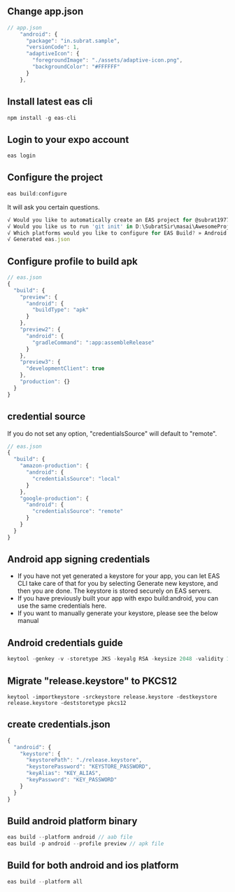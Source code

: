 
## Change app.json

```js
// app.json
    "android": {
      "package": "in.subrat.sample",
      "versionCode": 1,
      "adaptiveIcon": {
        "foregroundImage": "./assets/adaptive-icon.png",
        "backgroundColor": "#FFFFFF"
      }
    },
```

## Install latest eas cli

```js
npm install -g eas-cli
```

## Login to your expo account

```js
eas login
```

## Configure the project

```js
eas build:configure
```

It will ask you certain questions.

```js
√ Would you like to automatically create an EAS project for @subrat1977/awesomeproject? ... yes
√ Would you like us to run 'git init' in D:\SubratSir\masai\AwesomeProject for you? ... yes
√ Which platforms would you like to configure for EAS Build? » Android
√ Generated eas.json
```

## Configure profile to build apk

```js
// eas.json
{
  "build": {
    "preview": {
      "android": {
        "buildType": "apk"
      }
    },
    "preview2": {
      "android": {
        "gradleCommand": ":app:assembleRelease"
      }
    },
    "preview3": {
      "developmentClient": true
    },
    "production": {}
  }
}
```

## credential source

If you do not set any option, "credentialsSource" will default to "remote".

```js
// eas.json
{
  "build": {
    "amazon-production": {
      "android": {
        "credentialsSource": "local"
      }
    },
    "google-production": {
      "android": {
        "credentialsSource": "remote"
      }
    }
  }
}
```

## Android app signing credentials

- If you have not yet generated a keystore for your app, you can let EAS CLI take care of that for you by selecting Generate new keystore, and then you are done. The keystore is stored securely on EAS servers.
- If you have previously built your app with expo build:android, you can use the same credentials here.
- If you want to manually generate your keystore, please see the below manual 

## Android credentials guide

```js
keytool -genkey -v -storetype JKS -keyalg RSA -keysize 2048 -validity 10000 -storepass KEYSTORE_PASSWORD -keypass KEY_PASSWORD -alias KEY_ALIAS -keystore release.keystore -dname "CN=in.subrat.sample,OU=,O=,L=,S=,C=US"
```

## Migrate "release.keystore" to PKCS12

```JS
keytool -importkeystore -srckeystore release.keystore -destkeystore release.keystore -deststoretype pkcs12
```

## create credentials.json

```js
{
  "android": {
    "keystore": {
      "keystorePath": "./release.keystore",
      "keystorePassword": "KEYSTORE_PASSWORD",
      "keyAlias": "KEY_ALIAS",
      "keyPassword": "KEY_PASSWORD"
    }
  }
}
```

## Build android platform binary

```js
eas build --platform android // aab file
eas build -p android --profile preview // apk file
```

## Build for both android and ios platform

```js
eas build --platform all
```


